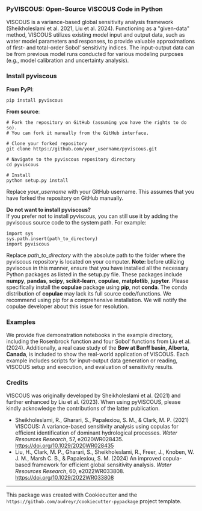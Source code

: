 ### PyVISCOUS: Open-Source VISCOUS Code in Python
VISCOUS is a variance-based global sensitivity analysis framework (Sheikholeslami et al. 2021, Liu et al. 2024). Functioning as a "given-data" method, VISCOUS utilizes existing model input and output data, such as water model parameters and responses, to provide valuable approximations of first- and total-order Sobol’ sensitivity indices. The input-output data can be from previous model runs conducted for various modeling purposes (e.g., model calibration and uncertainty analysis). 

### Install pyviscous
**From PyPI**:
```
pip install pyviscous
```

**From source**:
```
# Fork the repository on GitHub (assuming you have the rights to do so).
# You can fork it manually from the GitHub interface.

# Clone your forked repository
git clone https://github.com/your_username/pyviscous.git

# Navigate to the pyviscous repository directory
cd pyviscous

# Install
python setup.py install
```
Replace *your_username* with your GitHub username. This assumes that you have forked the repository on GitHub manually.

**Do not want to install pyviscous?**<br>
If you prefer not to install pyviscous, you can still use it by adding the pyviscous source code to the system path. For example:
```
import sys
sys.path.insert(path_to_directory)
import pyviscous
```
Replace *path_to_directory* with the absolute path to the folder where the pyviscous repository is located on your computer. **Note:** before utilizing pyviscous in this manner, ensure that you have installed all the necessary Python packages as listed in the setup.py file. These packages include **numpy**, **pandas**, **scipy**, **scikit-learn**, **copulae**, **matplotlib**, **jupyter**. Please specifically install the **copulae** package using **pip**, not **conda**. The conda distribution of **copulae** may lack its full source code/functions. We recommend using pip for a comprehensive installation. We will notify the copulae developer about this issue for resolution. 

### Examples
We provide five demonstration notebooks in the example directory, including the Rosenbrock function and four Sobol’ functions from Liu et al. (2024). Additionally, a real case study of the **Bow at Banff basin, Alberta, Canada**, is included to show the real-world application of VISCOUS. Each example includes scripts for input-output data generation or reading, VISCOUS setup and execution, and evaluation of sensitivity results.

### Credits
VISCOUS was originally developed by Sheikholeslami et al. (2021) and further enhanced by Liu et al. (2023). When using pyVISCOUS, please kindly acknowledge the contributions of the latter publication.
- Sheikholeslami, R., Gharari, S., Papalexiou, S. M., & Clark, M. P. (2021) VISCOUS: A variance-based sensitivity analysis using copulas for efficient identification of dominant hydrological processes. *Water Resources Research*, 57, e2020WR028435. https://doi.org/10.1029/2020WR028435
- Liu, H., Clark, M. P., Gharari, S., Sheikholeslami, R., Freer, J., Knoben, W. J. M., Marsh C. B., & Papalexiou, S. M. (2024) An improved copula-based framework for efficient global sensitivity analysis. *Water Resources Research*, 60, e2022WR033808. https://doi.org/10.1029/2022WR033808

---
This package was created with Cookiecutter and the `https://github.com/audreyr/cookiecutter-pypackage` project template.
